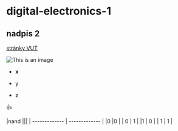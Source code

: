# digital-electronics-1
## nadpis 2
[stránky VUT](https://www.vut.cz)

![This is an image](https://myoctocat.com/assets/images/base-octocat.svg)

- **x**
* y
+ z

:+1:

|nand |||
| ------------- | ------------- |
|0 |0  |
| 0  | 1  |
|1  | 0  |
| 1  | 1  |
